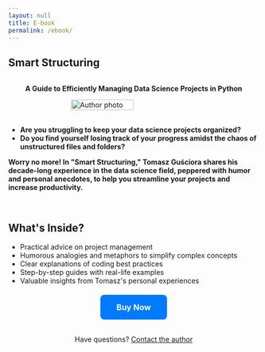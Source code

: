 ```yaml
---
layout: null
title: E-book
permalink: /ebook/
---
```

<script type="text/javascript" src="https://payhip.com/payhip.js"></script>
<title>Smart Structuring - E-book by Tomasz Guściora</title>
<h2><strong>Smart Structuring</strong></h2>
<div style="display: flex; justify-content: center; align-items: center;">
<p><strong>A Guide to Efficiently Managing Data Science Projects in Python</strong></p>
</div>
<div style="display: flex; justify-content: center; align-items: center;">
<br>
<img src="../../../assets/images/my_photo.jpg" alt="Author photo" width="50%" height="auto">
</div>
<br>
<p style="text-align: justify;">
<strong>
<ul>
<li>Are you struggling to keep your data science projects organized?</li>
<li>Do you find yourself losing track of your progress amidst the chaos of unstructured files and folders?</li></ul>
Worry no more! In "Smart Structuring," Tomasz Guściora shares his decade-long experience in the data science field, peppered with humor and personal anecdotes, to help you streamline your projects and increase productivity.</strong></p>
<br>
<div>
<h2><strong>What's Inside?</strong></h2>
<ul>
<li>Practical advice on project management</li>
<li>Humorous analogies and metaphors to simplify complex concepts</li>
<li>Clear explanations of coding best practices</li>
<li>Step-by-step guides with real-life examples</li>
<li>Valuable insights from Tomasz's personal experiences</li>
</ul>
</div>
<div style="text-align: center; margin-top: 20px;">
<a href="https://payhip.com/b/4pz9P" target="_blank" style="background-color: #007BFF; color: white; padding: 15px 32px; text-align: center; text-decoration: none; display: inline-block; font-size: 16px; border-radius: 8px;">
<strong>Buy Now</strong>
</a>
</div>
<br>
<div style="text-align: center;">
<p>Have questions? <a href="mailto:tomasz@demystifAI.blog">Contact the author</a></p>
            </div>